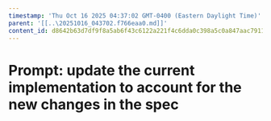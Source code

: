 ```yaml
---
timestamp: 'Thu Oct 16 2025 04:37:02 GMT-0400 (Eastern Daylight Time)'
parent: '[[..\20251016_043702.f766eaa0.md]]'
content_id: d8642b63d7df9f8a5ab6f43c6122a221f4c6dda0c398a5c0a847aac7911aa617
---
```


# Prompt: update the current implementation to account for the new changes in the spec
